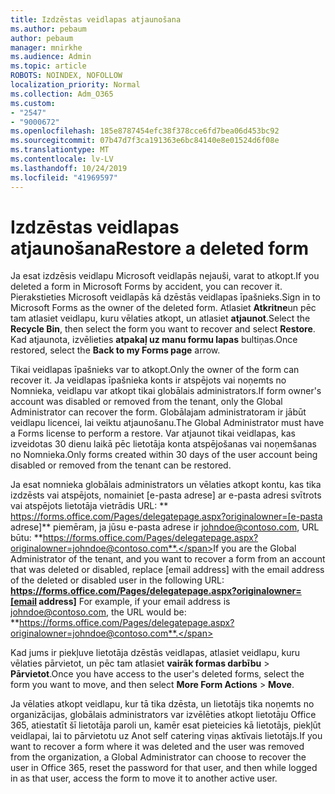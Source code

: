 ```yaml
---
title: Izdzēstas veidlapas atjaunošana
ms.author: pebaum
author: pebaum
manager: mnirkhe
ms.audience: Admin
ms.topic: article
ROBOTS: NOINDEX, NOFOLLOW
localization_priority: Normal
ms.collection: Adm_O365
ms.custom:
- "2547"
- "9000672"
ms.openlocfilehash: 185e8787454efc38f378cce6fd7bea06d453bc92
ms.sourcegitcommit: 07b47d7f3ca191363e6bc84140e8e01524d6f08e
ms.translationtype: MT
ms.contentlocale: lv-LV
ms.lasthandoff: 10/24/2019
ms.locfileid: "41969597"
---
```

# <a name="restore-a-deleted-form"></a><span data-ttu-id="561e4-102">Izdzēstas veidlapas atjaunošana</span><span class="sxs-lookup"><span data-stu-id="561e4-102">Restore a deleted form</span></span>

<span data-ttu-id="561e4-103">Ja esat izdzēsis veidlapu Microsoft veidlapās nejauši, varat to atkopt.</span><span class="sxs-lookup"><span data-stu-id="561e4-103">If you deleted a form in Microsoft Forms by accident, you can recover it.</span></span> <span data-ttu-id="561e4-104">Pierakstieties Microsoft veidlapās kā dzēstās veidlapas īpašnieks.</span><span class="sxs-lookup"><span data-stu-id="561e4-104">Sign in to Microsoft Forms as the owner of the deleted form.</span></span> <span data-ttu-id="561e4-105">Atlasiet **Atkritne**un pēc tam atlasiet veidlapu, kuru vēlaties atkopt, un atlasiet **atjaunot**.</span><span class="sxs-lookup"><span data-stu-id="561e4-105">Select the **Recycle Bin**, then select the form you want to recover and select **Restore**.</span></span> <span data-ttu-id="561e4-106">Kad atjaunota, izvēlieties **atpakaļ uz manu formu lapas** bultiņas.</span><span class="sxs-lookup"><span data-stu-id="561e4-106">Once restored, select the **Back to my Forms page** arrow.</span></span>

<span data-ttu-id="561e4-107">Tikai veidlapas īpašnieks var to atkopt.</span><span class="sxs-lookup"><span data-stu-id="561e4-107">Only the owner of the form can recover it.</span></span> <span data-ttu-id="561e4-108">Ja veidlapas īpašnieka konts ir atspējots vai noņemts no Nomnieka, veidlapu var atkopt tikai globālais administrators.</span><span class="sxs-lookup"><span data-stu-id="561e4-108">If form owner's account was disabled or removed from the tenant, only the Global Administrator can recover the form.</span></span> <span data-ttu-id="561e4-109">Globālajam administratoram ir jābūt veidlapu licencei, lai veiktu atjaunošanu.</span><span class="sxs-lookup"><span data-stu-id="561e4-109">The Global Administrator must have a Forms license to perform a restore.</span></span> <span data-ttu-id="561e4-110">Var atjaunot tikai veidlapas, kas izveidotas 30 dienu laikā pēc lietotāja konta atspējošanas vai noņemšanas no Nomnieka.</span><span class="sxs-lookup"><span data-stu-id="561e4-110">Only forms created within 30 days of the user account being disabled or removed from the tenant can be restored.</span></span>

<span data-ttu-id="561e4-111">Ja esat nomnieka globālais administrators un vēlaties atkopt kontu, kas tika izdzēsts vai atspējots, nomainiet [e-pasta adrese] ar e-pasta adresi svītrots vai atspējots lietotāja vietrādis URL: \*\* https://forms.office.com/Pages/delegatepage.aspx?originalowner=[e-pasta adrese]\*\* piemēram, ja jūsu e-pasta adrese ir johndoe@contoso.com, URL būtu: **https://forms.office.com/Pages/delegatepage.aspx?originalowner=johndoe@contoso.com**.</span><span class="sxs-lookup"><span data-stu-id="561e4-111">If you are the Global Administrator of the tenant, and you want to recover a form from an account that was deleted or disabled, replace [email address] with the email address of the deleted or disabled user in the following URL: **https://forms.office.com/Pages/delegatepage.aspx?originalowner=[email address]** For example, if your email address is johndoe@contoso.com, the URL would be: **https://forms.office.com/Pages/delegatepage.aspx?originalowner=johndoe@contoso.com**.</span></span> 

<span data-ttu-id="561e4-112">Kad jums ir piekļuve lietotāja dzēstās veidlapas, atlasiet veidlapu, kuru vēlaties pārvietot, un pēc tam atlasiet **vairāk formas darbību** > **Pārvietot**.</span><span class="sxs-lookup"><span data-stu-id="561e4-112">Once you have access to the user's deleted forms, select the form you want to move, and then select **More Form Actions** > **Move**.</span></span>

<span data-ttu-id="561e4-113">Ja vēlaties atkopt veidlapu, kur tā tika dzēsta, un lietotājs tika noņemts no organizācijas, globālais administrators var izvēlēties atkopt lietotāju Office 365, atiestatīt šī lietotāja paroli un, kamēr esat pieteicies kā lietotājs, piekļūt veidlapai, lai to pārvietotu uz Anot self catering viņas aktīvais lietotājs.</span><span class="sxs-lookup"><span data-stu-id="561e4-113">If you want to recover a form where it was deleted and the user was removed from the organization, a Global Administrator can choose to recover the user in Office 365, reset the password for that user, and then while logged in as that user, access the form to move it to another active user.</span></span> 